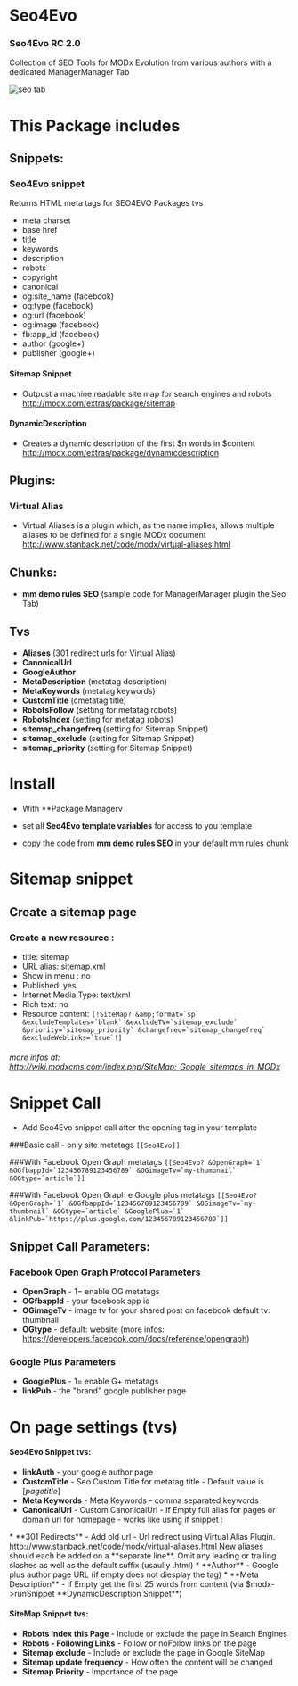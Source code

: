 Seo4Evo
=======
### Seo4Evo RC 2.0

Collection of SEO Tools for MODx Evolution from various authors with a dedicated ManagerManager Tab

![seo tab](https://raw.githubusercontent.com/Nicola1971/Seo4Evo/master/seo4evo-RC2.jpg)

# This Package includes   

## Snippets:
### Seo4Evo snippet 
Returns HTML meta tags for SEO4EVO Packages tvs

* meta charset
* base href
* title
* keywords
* description
* robots
* copyright
* canonical
* og:site_name (facebook)
* og:type (facebook)
* og:url (facebook)
* og:image (facebook)
* fb:app_id (facebook)
* author (google+)
* publisher (google+)

#### Sitemap Snippet 
* Outpust a machine readable site map for search engines and robots
http://modx.com/extras/package/sitemap

#### DynamicDescription
* Creates a dynamic description of the first $n words in $content
http://modx.com/extras/package/dynamicdescription

## Plugins:
### Virtual Alias
* Virtual Aliases is a plugin which, as the name implies, allows multiple aliases to be defined for a single MODx document
http://www.stanback.net/code/modx/virtual-aliases.html


## Chunks:
* **mm demo rules SEO** (sample code for ManagerManager plugin the Seo Tab)

## Tvs

* **Aliases** (301 redirect urls for Virtual Alias)
* **CanonicalUrl** 
* **GoogleAuthor**
* **MetaDescription** (metatag description)
* **MetaKeywords** (metatag keywords)
* **CustomTitle** (cmetatag title)
* **RobotsFollow** (setting for metatag robots)
* **RobotsIndex** (setting for metatag robots)
* **sitemap_changefreq** (setting for Sitemap Snippet)
* **sitemap_exclude** (setting for Sitemap Snippet)
* **sitemap_priority** (setting for Sitemap Snippet)

# Install

* With **Package Managerv

* set all **Seo4Evo template variables**  for access to you template
* copy the code from **mm demo rules SEO** in your default mm rules chunk




# Sitemap snippet 
## Create a sitemap page
### Create a new resource :

* title: sitemap
* URL alias: sitemap.xml
* Show in menu : no 
* Published: yes
* Internet Media Type: text/xml
* Rich text: no
* Resource content: ``````[!SiteMap? &amp;format=`sp`  &excludeTemplates=`blank` &excludeTV=`sitemap_exclude` &priority=`sitemap_priority` &changefreq=`sitemap_changefreq` &excludeWeblinks=`true`!]``````

###### more infos at: http://wiki.modxcms.com/index.php/SiteMap:_Google_sitemaps_in_MODx


# Snippet Call

* Add Seo4Evo snippet call after the opening <head> tag in your template

###Basic call - only site metatags
`[[Seo4Evo]]`

###With Facebook Open Graph metatags
```[[Seo4Evo? &OpenGraph=`1` &OGfbappId=`123456789123456789` &OGimageTv=`my-thumbnail` &OGtype=`article`]]```

###With Facebook Open Graph e Google plus metatags
```[[Seo4Evo? &OpenGraph=`1` &OGfbappId=`123456789123456789` &OGimageTv=`my-thumbnail` &OGtype=`article` &GooglePlus=`1` &linkPub=`https://plus.google.com/123456789123456789`]]```


## Snippet Call Parameters:

### Facebook Open Graph Protocol Parameters

* **OpenGraph** - 1= enable OG metatags
* **OGfbappId** - your facebook app id
* **OGimageTv** - image tv for your shared post on facebook default tv: thumbnail 
* **OGtype** - default: website (more infos: https://developers.facebook.com/docs/reference/opengraph)

### Google Plus Parameters

* **GooglePlus** -  1= enable G+ metatags
* **linkPub** - the "brand" google publisher page


# On page settings (tvs)

#### Seo4Evo Snippet tvs:
* **linkAuth** - your google author page
* **CustomTitle** - Seo Custom Title for metatag title - Default value is [*pagetitle*]
* **Meta Keywords** - Meta Keywords - comma separated keywords
* **CanonicalUrl** - Custom CanonicalUrl - If Empty full alias for pages or domain url for homepage - works like using if snippet :
<link rel="canonical" href="[[if? &is=`[*id*]:is:1` &then=`[(site_url)]` &else=`[(site_url)][~[*id*]~]`]]" />
* **301 Redirects** - Add old url - Url redirect using Virtual Alias Plugin.
http://www.stanback.net/code/modx/virtual-aliases.html 
New aliases should each be added on a **separate line**. Omit any leading or trailing slashes as well as the default suffix (usaully .html) 
* **Author** -  Google plus author page URL (if empty does not diesplay the tag)
* **Meta Description** - If Empty get the first 25 words from content (via $modx->runSnippet **DynamicDescription Snippet**)


#### SiteMap Snippet tvs:
* **Robots Index this Page** - Include or exclude the page in Search Engines
* **Robots - Following Links** - Follow or noFollow links on the page
* **Sitemap exclude** - Include or exclude the page in Google SiteMap
* **Sitemap update frequency** - How often the content will be changed
* **Sitemap Priority** - Importance of the page

 


